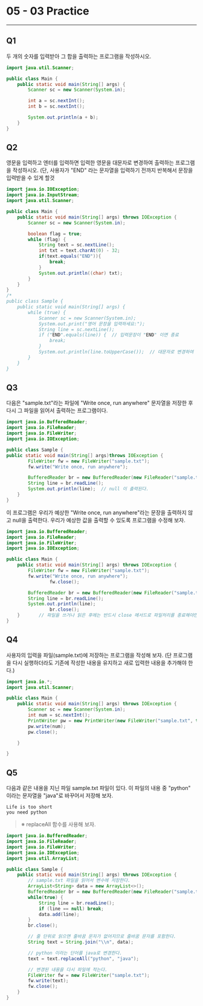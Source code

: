 # 05 - 03 Practice

------

## **Q1**

두 개의 숫자를 입력받아 그 합을 출력하는 프로그램을 작성하시오.

```java
import java.util.Scanner;

public class Main {
    public static void main(String[] args) {
        Scanner sc = new Scanner(System.in);

        int a = sc.nextInt();
        int b = sc.nextInt();

        System.out.println(a + b);
    }
}
```

## **Q2**

영문을 입력하고 엔터를 입력하면 입력한 영문을 대문자로 변경하여 출력하는 프로그램을 작성하시오. (단, 사용자가 "END" 라는 문자열을 입력하기 전까지 반복해서 문장을 입력받을 수 있게 할것

```java
import java.io.IOException;
import java.io.InputStream;
import java.util.Scanner;

public class Main {
    public static void main(String[] args) throws IOException {
        Scanner sc = new Scanner(System.in);

        boolean flag = true;
        while (flag) {
            String text = sc.nextLine();
            int txt = text.charAt(0) - 32;
            if(text.equals("END")){
                break;
            }
            System.out.println((char) txt);
        }
    }
}
/*
public class Sample {
    public static void main(String[] args) {
        while (true) {
            Scanner sc = new Scanner(System.in);
            System.out.print("영어 문장을 입력하세요:");
            String line = sc.nextLine();
            if ("END".equals(line)) {  // 입력문장이 "END" 이면 종료
                break;
            }
            System.out.println(line.toUpperCase());  // 대문자로 변경하여 출력
        }
    }
}
```

## **Q3**

다음은 "sample.txt"라는 파일에 "Write once, run anywhere" 문자열을 저장한 후 다시 그 파일을 읽어서 출력하는 프로그램이다.

```java
import java.io.BufferedReader;
import java.io.FileReader;
import java.io.FileWriter;
import java.io.IOException;

public class Sample {
public static void main(String[] args)throws IOException {
        FileWriter fw = new FileWriter("sample.txt");
        fw.write("Write once, run anywhere");

        BufferedReader br = new BufferedReader(new FileReader("sample.txt"));
        String line = br.readLine();
        System.out.println(line);  // null 이 출력된다.
    }
}
```

이 프로그램은 우리가 예상한 "Write once, run anywhere"라는 문장을 출력하지 않고 null을 출력한다. 우리가 예상한 값을 출력할 수 있도록 프로그램을 수정해 보자.

```java
import java.io.BufferedReader;
import java.io.FileReader;
import java.io.FileWriter;
import java.io.IOException;

public class Main {
    public static void main(String[] args) throws IOException {
        FileWriter fw = new FileWriter("sample.txt");
        fw.write("Write once, run anywhere");
				fw.close();

        BufferedReader br = new BufferedReader(new FileReader("sample.txt", true));
        String line = br.readLine();
        System.out.println(line);  
				br.close();
    }       // 파일을 쓰거나 읽은 후에는 반드시 close 메서드로 파일처리를 종료해야만 한다.
}
```

## **Q4**

사용자의 입력을 파일(sample.txt)에 저장하는 프로그램을 작성해 보자. (단 프로그램을 다시 실행하더라도 기존에 작성한 내용을 유지하고 새로 입력한 내용을 추가해야 한다.)

```java
import java.io.*;
import java.util.Scanner;

public class Main {
    public static void main(String[] args) throws IOException {
        Scanner sc = new Scanner(System.in);
        int num = sc.nextInt();
        PrintWriter pw = new PrintWriter(new FileWriter("sample.txt", true));
        pw.write(num);
        pw.close();

    }

}
```

## **Q5**

다음과 같은 내용을 지닌 파일 sample.txt 파일이 있다. 이 파일의 내용 중 "python" 이라는 문자열을 "java"로 바꾸어서 저장해 보자.

```
Life is too short
you need python
```

> ※ replaceAll 함수를 사용해 보자.

```java
import java.io.BufferedReader;
import java.io.FileReader;
import java.io.FileWriter;
import java.io.IOException;
import java.util.ArrayList;

public class Sample {
    public static void main(String[] args) throws IOException {
        // sample.txt 파일을 읽어서 변수에 저장한다.
        ArrayList<String> data = new ArrayList<>();
        BufferedReader br = new BufferedReader(new FileReader("sample.txt"));
        while(true) {
            String line = br.readLine();
            if (line == null) break;
            data.add(line);
        }
        br.close();

        // 줄 단위로 읽으면 줄바꿈 문자가 없어지므로 줄바꿈 문자를 포함한다. 
        String text = String.join("\\n", data); 

        // python 이라는 단어를 java로 변경한다.
        text = text.replaceAll("python", "java");

        // 변경된 내용을 다시 파일에 적는다.
        FileWriter fw = new FileWriter("sample.txt");
        fw.write(text);
        fw.close();
    }
}
```

